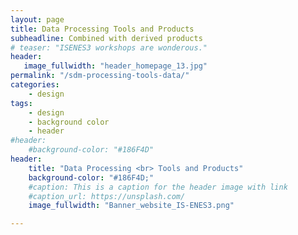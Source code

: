 ```yaml
---
layout: page
title: Data Processing Tools and Products
subheadline: Combined with derived products
# teaser: "ISENES3 workshops are wonderous."
header:
   image_fullwidth: "header_homepage_13.jpg"
permalink: "/sdm-processing-tools-data/"
categories:
    - design
tags:
    - design
    - background color
    - header
#header:
    #background-color: "#186F4D"
header:
    title: "Data Processing <br> Tools and Products"
    background-color: "#186F4D;"
    #caption: This is a caption for the header image with link
    #caption_url: https://unsplash.com/
    image_fullwidth: "Banner_website_IS-ENES3.png"

---
```


